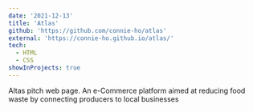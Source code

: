 ```yaml
---
date: '2021-12-13'
title: 'Atlas'
github: 'https://github.com/connie-ho/atlas'
external: 'https://connie-ho.github.io/atlas/'
tech:
  - HTML
  - CSS
showInProjects: true
---
```


Altas pitch web page.
An e-Commerce platform aimed at reducing food waste by connecting producers to local businesses
